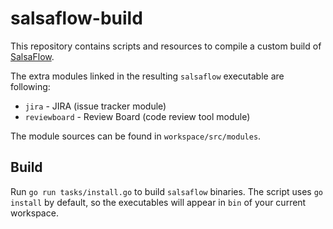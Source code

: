 # salsaflow-build

This repository contains scripts and resources to compile a custom build of
[SalsaFlow](https://github.com/salsaflow/salsaflow).

The extra modules linked in the resulting `salsaflow` executable are following:

* `jira` - JIRA (issue tracker module)
* `reviewboard` - Review Board (code review tool module)

The module sources can be found in `workspace/src/modules`.

## Build

Run `go run tasks/install.go` to build `salsaflow` binaries. The script
uses `go install` by default, so the executables will appear in `bin`
of your current workspace.
